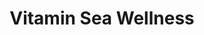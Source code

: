 ---
title: "Vitamin Sea Wellness"
url: /imperial-beach/vitamin-sea-wellness/
shop: nutrition supplements
---